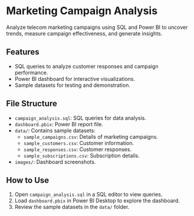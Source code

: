 # Marketing Campaign Analysis

Analyze telecom marketing campaigns using SQL and Power BI to uncover trends, measure campaign effectiveness, and generate insights.

## Features
- SQL queries to analyze customer responses and campaign performance.
- Power BI dashboard for interactive visualizations.
- Sample datasets for testing and demonstration.

## File Structure
- `campaign_analysis.sql`: SQL queries for data analysis.
- `dashboard.pbix`: Power BI report file.
- `data/`: Contains sample datasets:
  - `sample_campaigns.csv`: Details of marketing campaigns.
  - `sample_customers.csv`: Customer information.
  - `sample_responses.csv`: Customer responses.
  - `sample_subscriptions.csv`: Subscription details.
- `images/`: Dashboard screenshots.

## How to Use
1. Open `campaign_analysis.sql` in a SQL editor to view queries.
2. Load `dashboard.pbix` in Power BI Desktop to explore the dashboard.
3. Review the sample datasets in the `data/` folder.
